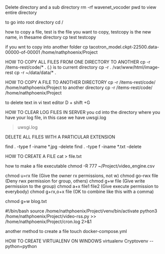 Delete directory and a sub directory
rm -rf wavenet_vocoder
pwd to view entire directory

to go into root directory
cd /

how to copy a file, test is the file you want to copy, testcopy is the new name, in thesame directory
cp test testcopy

if you wnt to copy into another folder
cp tacotron_model.ckpt-22500.data-00000-of-00001 /home/nathphoenix/Project

HOW TO COPY ALL FILES FROM ONE DIRECTORY TO ANOTHER
cp -r /items-rest/code/* .  (.) is to current directory
cp -r . /var/www/html/image-rest
cp -r ~/data/data/* .

HOW TO COPY A FILE TO ANOTHER DIRECTORY
cp -r /items-rest/code/ /home/nathphoenix/Project   to another directory
cp -r /items-rest/code/ /home/nathphoenix/Project

to delete text in vi text editor
D + shift +G

HOW TO CLEAR LOG FILES IN SERVER
you cd into the directory where you have your log file, in this case we have uwsgi.log
   > uwsgi.log

DELETE ALL FILES WITH A PARTICULAR EXTENSION

find . -type f -iname \*.jpg -delete
find . -type f -iname \*.txt -delete

HOW TO CREATE A FILE
cat > file.txt

how to make a file executable
chmod -R 777 ~/Project/video_engine.csv

chmod u=rx file        (Give the owner rx permissions, not w)
chmod go-rwx file      (Deny rwx permission for group, others)
chmod g+w file         (Give write permission to the group)
chmod a+x file1 file2  (Give execute permission to everybody)
chmod g+rx,o+x file    (OK to combine like this with a comma)

chmod g+w blog.txt


#!/bin/bash
source /home/nathphoenix/Project/venv/bin/activate
python3 /home/nathphoenix/Project/video-rss.py  >> /home/nathphoenix/Project/cron.log 2>&1


another method to create a file
touch docker-compose.yml


HOW TO CREATE VIRTUALENV ON WINDOWS
virtualenv Cryptovenv --python=python